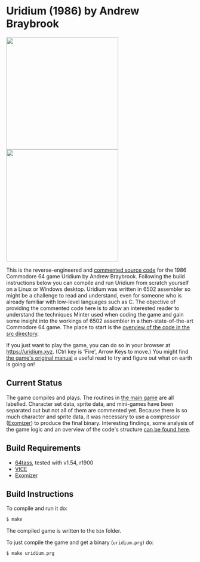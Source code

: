 # Uridium (1986) by Andrew Braybrook
<img src="https://www.mobygames.com/images/covers/l/213927-uridium-commodore-64-front-cover.jpg" height=300><img src="https://t.gamesnostalgia.com/screenshots/u/r/uridium/main_small.jpg" height=300>


This is the reverse-engineered and [commented source code] for the 1986 Commodore 64 game Uridium by Andrew Braybrook. Following the build instructions below you can compile and run Uridium from scratch yourself on a Linux or Windows desktop. Uridium was written in 6502 assembler so might be a challenge to read and understand, even for someone who is already familiar with low-level languages such as C. The objective of providing the commented code here is to allow an interested reader to understand the techniques Minter used when coding the game and gain some insight into the workings of 6502 assembler in a then-state-of-the-art Commodore 64 game. The place to start is the [overview of the code in the src directory](https://github.com/mwenge/uridium/tree/master/src).

If you just want to play the game, you can do so in your browser at https://uridium.xyz. (Ctrl key is 'Fire', Arrow Keys to move.) You might find [the game's original manual](https://github.com/mwenge/uridium/tree/master/src/OriginalGameManual.md) a useful read to try and figure out what on earth is going on!

## Current Status
The game compiles and plays. The routines in [the main game](https://github.com/mwenge/uridium/tree/master/src/uridium.asm) are all labelled. Character set data, sprite data, and mini-games have been separated out but not all of them are commented yet. Because there is so much character and sprite data, it was necessary to use a compressor ([Exomizer]) to produce the final binary. Interesting findings, some analysis of the game logic and an overview of the code's structure [can be found here](https://github.com/mwenge/uridium/tree/master/src).


## Build Requirements
* [64tass][64tass], tested with v1.54, r1900
* [VICE][vice]
* [Exomizer][Exomizer]

[64tass]: http://tass64.sourceforge.net/
[vice]: http://vice-emu.sourceforge.net/
[https://gridrunner.xyz]: https://mwenge.github.io/gridrunner.xyz
[commented source code]:https://github.com/mwenge/uridium/blob/master/src/
[DNA]:https://github.com/mwenge/uridium/blob/master/demos/dna
[Torus]:https://github.com/mwenge/uridium/blob/master/demos/torus
[Torus2]:https://github.com/mwenge/uridium/blob/master/demos/torus2
[Iridis Spaceship]:https://github.com/mwenge/uridium/blob/master/demos/iridis_spaceship
[Made in France]:https://github.com/mwenge/uridium/blob/master/demos/mif
[Exomizer]:https://bitbucket.org/magli143/exomizer/wiki/Home

## Build Instructions
To compile and run it do:

```sh
$ make
```
The compiled game is written to the `bin` folder. 

To just compile the game and get a binary (`uridium.prg`) do:

```sh
$ make uridium.prg
```

